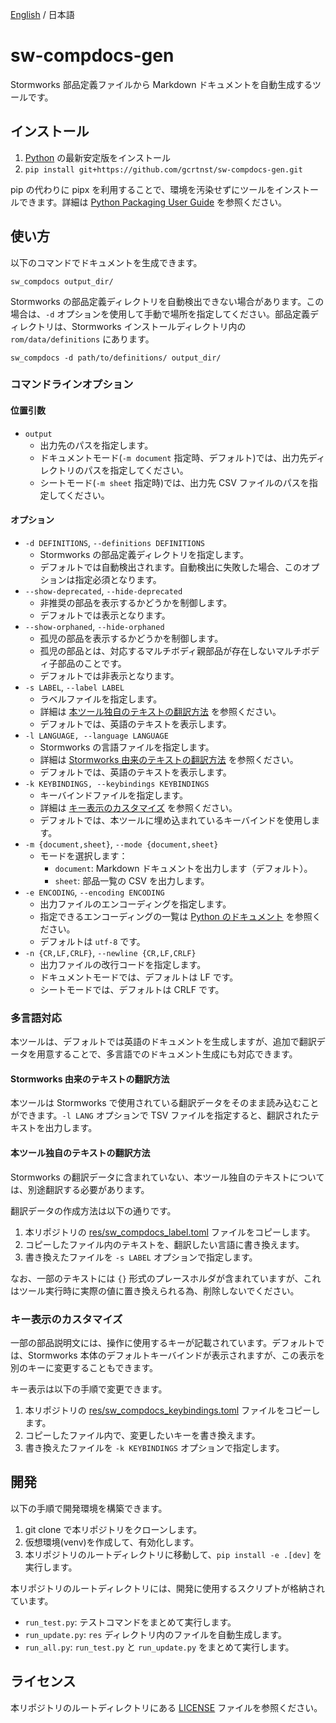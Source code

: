 [English](./README.md) / 日本語

# sw-compdocs-gen
Stormworks 部品定義ファイルから Markdown ドキュメントを自動生成するツールです。

## インストール
1. [Python](https://www.python.org/) の最新安定版をインストール
2. `pip install git+https://github.com/gcrtnst/sw-compdocs-gen.git`

pip の代わりに pipx を利用することで、環境を汚染せずにツールをインストールできます。詳細は [Python Packaging User Guide](https://packaging.python.org/ja/latest/guides/installing-stand-alone-command-line-tools/) を参照ください。

## 使い方
以下のコマンドでドキュメントを生成できます。
```
sw_compdocs output_dir/
```

Stormworks の部品定義ディレクトリを自動検出できない場合があります。この場合は、`-d` オプションを使用して手動で場所を指定してください。部品定義ディレクトリは、Stormworks インストールディレクトリ内の `rom/data/definitions` にあります。
```
sw_compdocs -d path/to/definitions/ output_dir/
```

### コマンドラインオプション
#### 位置引数
- `output`
  - 出力先のパスを指定します。
  - ドキュメントモード(`-m document` 指定時、デフォルト)では、出力先ディレクトリのパスを指定してください。
  - シートモード(`-m sheet` 指定時)では、出力先 CSV ファイルのパスを指定してください。

#### オプション
- `-d DEFINITIONS`, `--definitions DEFINITIONS`
  - Stormworks の部品定義ディレクトリを指定します。
  - デフォルトでは自動検出されます。自動検出に失敗した場合、このオプションは指定必須となります。
- `--show-deprecated`, `--hide-deprecated`
  - 非推奨の部品を表示するかどうかを制御します。
  - デフォルトでは表示となります。
- `--show-orphaned`, `--hide-orphaned`
  - 孤児の部品を表示するかどうかを制御します。
  - 孤児の部品とは、対応するマルチボディ親部品が存在しないマルチボディ子部品のことです。
  - デフォルトでは非表示となります。
- `-s LABEL`, `--label LABEL`
  - ラベルファイルを指定します。
  - 詳細は [本ツール独自のテキストの翻訳方法](#本ツール独自のテキストの翻訳方法) を参照ください。
  - デフォルトでは、英語のテキストを表示します。
- `-l LANGUAGE, --language LANGUAGE`
  - Stormworks の言語ファイルを指定します。
  - 詳細は [Stormworks 由来のテキストの翻訳方法](#Stormworks-由来のテキストの翻訳方法) を参照ください。
  - デフォルトでは、英語のテキストを表示します。
- `-k KEYBINDINGS, --keybindings KEYBINDINGS`
  - キーバインドファイルを指定します。
  - 詳細は [キー表示のカスタマイズ](#キー表示のカスタマイズ) を参照ください。
  - デフォルトでは、本ツールに埋め込まれているキーバインドを使用します。
- `-m {document,sheet}`, `--mode {document,sheet}`
  - モードを選択します：
    - `document`: Markdown ドキュメントを出力します（デフォルト）。
    - `sheet`: 部品一覧の CSV を出力します。
- `-e ENCODING`, `--encoding ENCODING`
  - 出力ファイルのエンコーディングを指定します。
  - 指定できるエンコーディングの一覧は [Python のドキュメント](https://docs.python.org/ja/3/library/codecs.html#standard-encodings) を参照ください。
  - デフォルトは `utf-8` です。
- `-n {CR,LF,CRLF}`, `--newline {CR,LF,CRLF}`
  - 出力ファイルの改行コードを指定します。
  - ドキュメントモードでは、デフォルトは LF です。
  - シートモードでは、デフォルトは CRLF です。

### 多言語対応
本ツールは、デフォルトでは英語のドキュメントを生成しますが、追加で翻訳データを用意することで、多言語でのドキュメント生成にも対応できます。

#### Stormworks 由来のテキストの翻訳方法
本ツールは Stormworks で使用されている翻訳データをそのまま読み込むことができます。`-l LANG` オプションで TSV ファイルを指定すると、翻訳されたテキストを出力します。

#### 本ツール独自のテキストの翻訳方法
Stormworks の翻訳データに含まれていない、本ツール独自のテキストについては、別途翻訳する必要があります。

翻訳データの作成方法は以下の通りです。
1. 本リポジトリの [res/sw_compdocs_label.toml](./res/sw_compdocs_label.toml) ファイルをコピーします。
2. コピーしたファイル内のテキストを、翻訳したい言語に書き換えます。
3. 書き換えたファイルを `-s LABEL` オプションで指定します。

なお、一部のテキストには `{}` 形式のプレースホルダが含まれていますが、これはツール実行時に実際の値に置き換えられる為、削除しないでください。

### キー表示のカスタマイズ
一部の部品説明文には、操作に使用するキーが記載されています。デフォルトでは、Stormworks 本体のデフォルトキーバインドが表示されますが、この表示を別のキーに変更することもできます。

キー表示は以下の手順で変更できます。
1. 本リポジトリの [res/sw_compdocs_keybindings.toml](./res/sw_compdocs_keybindings.toml) ファイルをコピーします。
2. コピーしたファイル内で、変更したいキーを書き換えます。
3. 書き換えたファイルを `-k KEYBINDINGS` オプションで指定します。

## 開発
以下の手順で開発環境を構築できます。
1. git clone で本リポジトリをクローンします。
2. 仮想環境(venv)を作成して、有効化します。
3. 本リポジトリのルートディレクトリに移動して、`pip install -e .[dev]` を実行します。

本リポジトリのルートディレクトリには、開発に使用するスクリプトが格納されています。
- `run_test.py`: テストコマンドをまとめて実行します。
- `run_update.py`: `res` ディレクトリ内のファイルを自動生成します。
- `run_all.py`: `run_test.py` と `run_update.py` をまとめて実行します。

## ライセンス
本リポジトリのルートディレクトリにある [LICENSE](./LICENSE) ファイルを参照ください。